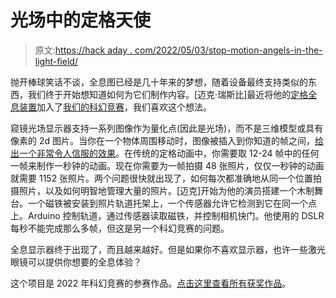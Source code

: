 # 光场中的定格天使

> 原文:[https://hack aday . com/2022/05/03/stop-motion-angels-in-the-light-field/](https://hackaday.com/2022/05/03/stop-motion-angels-in-the-light-field/)

抛开棒球笑话不谈，全息图已经是几十年来的梦想，随着设备最终支持类似的东西，我们终于开始想知道如何为它们制作内容。[迈克·瑞斯比]最近将他的[定格全息装置](https://hackaday.io/project/184463-stop-motion-animated-hologram-like)加入了[我们的科幻竞赛](https://hackaday.com/2022/04/28/2022-sci-fi-contest-the-winners-are-in/)，我们喜欢这个想法。

窥镜光场显示器支持一系列图像作为量化点(因此是光场)，而不是三维模型或具有像素的 2d 图片。当你在一个物体周围移动时，图像被插入到你知道的帧之间，[给出一个非常令人信服的效果](https://hackaday.com/2020/10/20/light-fields-missing-ingredient-for-immersive-3d-video-gets-improved/)。在传统的定格动画中，你需要取 12-24 帧中的任何一帧来制作一秒钟的动画。现在你需要为一帧拍摄 48 张照片，仅仅一秒钟的动画就需要 1152 张照片。两个问题很快就出现了，如何每次都准确地从同一个位置拍摄照片，以及如何明智地管理大量的照片。[迈克]开始为他的演员搭建一个木制舞台。一个磁铁被安装到照片轨道托架上，一个传感器允许它检测到它在同一个点上。Arduino 控制轨道，通过传感器读取磁铁，并控制相机快门。他使用的 DSLR 每秒不能完成那么多帧，但这是另一个科幻竞赛的问题。

全息显示器终于出现了，而且越来越好。但是如果你不喜欢显示器，也许一些激光眼镜可以提供你想要的全息体验？

这个项目是 2022 年科幻竞赛的参赛作品。[点击这里查看所有获奖作品](https://hackaday.com/2022/04/28/2022-sci-fi-contest-the-winners-are-in/)。